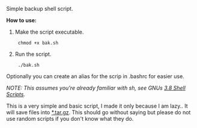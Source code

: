 Simple backup shell script.

**How to use:**

1. Make the script executable.

        chmod +x bak.sh

2. Run the script.

        ./bak.sh

Optionally you can create an alias for the scrip in .bashrc for easier use.

*NOTE: This assumes you're already familiar with sh, see GNUs [3.8 Shell Scripts](https://www.gnu.org/software/bash/manual/html_node/Shell-Scripts.html).*

This is a very simple and basic script, I made it only because I am lazy.. It will save files into [*.tar.gz](https://www.gnu.org/software/tar/manual/html_chapter/index.html). This should go without saying but please do not use random scripts if you don't know what they do.
